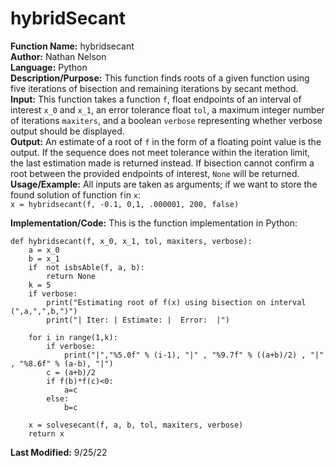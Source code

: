# hybridSecant
**Function Name:** hybridsecant   
**Author:** Nathan Nelson  
**Language:** Python  
**Description/Purpose:** This function finds roots of a given function using five iterations of bisection and remaining iterations by secant method.  
**Input:** This function takes a function `f`, float endpoints of an interval of interest `x_0` and `x_1`, an error tolerance float `tol`, a maximum integer number of iterations `maxiters`, and a boolean `verbose` representing whether verbose output should be displayed.  
**Output:** An estimate of a root of `f` in the form of a floating point value is the output. If the sequence does not meet tolerance within the iteration limit, the last estimation made is returned instead. If bisection cannot confirm a root between the provided endpoints of interest, `None` will be returned.  
**Usage/Example:** All inputs are taken as arguments; if we want to store the found solution of function `f`in `x`:  
`x = hybridsecant(f, -0.1, 0,1, .000001, 200, false)`  

**Implementation/Code:** This is the function implementation in Python:  
```
def hybridsecant(f, x_0, x_1, tol, maxiters, verbose):
    a = x_0
    b = x_1
    if  not isbsAble(f, a, b):
        return None
    k = 5
    if verbose:
        print("Estimating root of f(x) using bisection on interval (",a,",",b,")")
        print("| Iter: | Estimate: |  Error:  |")
        
    for i in range(1,k):
        if verbose:
            print("|","%5.0f" % (i-1), "|" , "%9.7f" % ((a+b)/2) , "|" , "%8.6f" % (a-b), "|")
        c = (a+b)/2
        if f(b)*f(c)<0:
            a=c
        else:
            b=c
            
    x = solvesecant(f, a, b, tol, maxiters, verbose)
    return x
```
**Last Modified:** 9/25/22